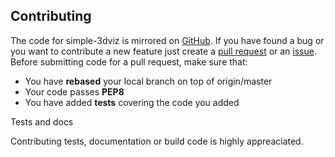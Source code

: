 ## Contributing

The code for simple-3dviz is mirrored on [GitHub][code]. If you
have found a bug or you want to contribute a new feature just create a [pull
request][pulls] or an [issue][issues]. Before submitting code for a pull
request, make sure that:

* You have **rebased** your local branch on top of origin/master
* Your code passes **PEP8**
* You have added **tests** covering the code you added

<div class="admonition note">
    <p class="admonition-title">Tests and docs</p>
    <p>Contributing tests, documentation or build code is highly
    appreaciated.</p>
</div>


[code]: https://github.com/angeloskath/simple-3dviz
[pulls]: https://github.com/angeloskath/simple-3dviz/pulls
[issues]: https://github.com/angeloskath/simple-3dviz/issues
